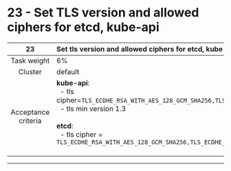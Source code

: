 # 23 - Set TLS version and allowed ciphers for etcd, kube-api

|       **23**        | **Set tls version and allowed ciphers for etcd, kube-api**                                                                                                                                                                                                                                               |
| :-----------------: | :------------------------------------------------------------------------------------------------------------------------------------------------------------------------------------------------------------------------------------------------------------------------------------------------------- |
|     Task weight     | 6%                                                                                                                                                                                                                                                                                                       |
|       Cluster       | default                                                                                                                                                                                                                                                                                                  |
| Acceptance criteria | **kube-api**:<br/>&nbsp;&nbsp;- tls cipher=`TLS_ECDHE_RSA_WITH_AES_128_GCM_SHA256,TLS_ECDHE_RSA_WITH_AES_256_GCM_SHA384`<br/>&nbsp;&nbsp;- tls min version 1.3<br/><br/>**etcd**:<br/>&nbsp;&nbsp;- tls cipher = `TLS_ECDHE_RSA_WITH_AES_128_GCM_SHA256,TLS_ECDHE_RSA_WITH_AES_256_GCM_SHA384`<br/><br/> |
---
